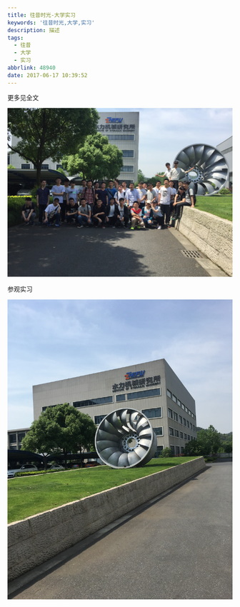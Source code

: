 ```yaml
---
title: 往昔时光-大学实习
keywords: '往昔时光,大学,实习'
description: 描述
tags:
  - 往昔
  - 大学
  - 实习
abbrlink: 48940
date: 2017-06-17 10:39:52
---
```


更多见全文

<!-- more -->

![实习](olden-days-3/IMG_2498.JPG)

参观实习

![流体机械](olden-days-3/IMG_2473.JPG)

